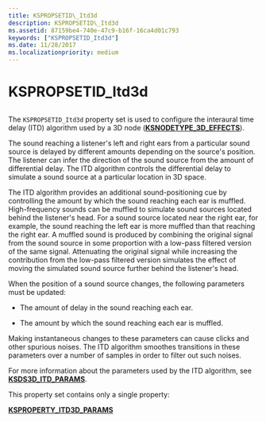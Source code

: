 ```yaml
---
title: KSPROPSETID\_Itd3d
description: KSPROPSETID\_Itd3d
ms.assetid: 87159be4-740e-47c9-b16f-16ca4d01c793
keywords: ["KSPROPSETID_Itd3d"]
ms.date: 11/28/2017
ms.localizationpriority: medium
---
```


# KSPROPSETID\_Itd3d


## <span id="ddk_kspropsetid_itd3d_ks"></span><span id="DDK_KSPROPSETID_ITD3D_KS"></span>


The `KSPROPSETID_Itd3d` property set is used to configure the interaural time delay (ITD) algorithm used by a 3D node ([**KSNODETYPE\_3D\_EFFECTS**](ksnodetype-3d-effects.md)).

The sound reaching a listener's left and right ears from a particular sound source is delayed by different amounts depending on the source's position. The listener can infer the direction of the sound source from the amount of differential delay. The ITD algorithm controls the differential delay to simulate a sound source at a particular location in 3D space.

The ITD algorithm provides an additional sound-positioning cue by controlling the amount by which the sound reaching each ear is muffled. High-frequency sounds can be muffled to simulate sound sources located behind the listener's head. For a sound source located near the right ear, for example, the sound reaching the left ear is more muffled than that reaching the right ear. A muffled sound is produced by combining the original signal from the sound source in some proportion with a low-pass filtered version of the same signal. Attenuating the original signal while increasing the contribution from the low-pass filtered version simulates the effect of moving the simulated sound source further behind the listener's head.

When the position of a sound source changes, the following parameters must be updated:

-   The amount of delay in the sound reaching each ear.

-   The amount by which the sound reaching each ear is muffled.

Making instantaneous changes to these parameters can cause clicks and other spurious noises. The ITD algorithm smoothes transitions in these parameters over a number of samples in order to filter out such noises.

For more information about the parameters used by the ITD algorithm, see [**KSDS3D\_ITD\_PARAMS**](https://msdn.microsoft.com/library/windows/hardware/ff537110).

This property set contains only a single property:

[**KSPROPERTY\_ITD3D\_PARAMS**](ksproperty-itd3d-params.md)

 

 





